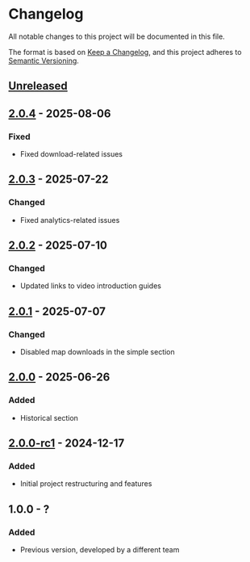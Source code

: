 # Changelog

All notable changes to this project will be documented in this file.

The format is based on [Keep a Changelog](https://keepachangelog.com/en/1.1.0/),
and this project adheres to [Semantic Versioning](https://semver.org/spec/v2.0.0.html).

## [Unreleased]


## [2.0.4] - 2025-08-06

### Fixed
- Fixed download-related issues


## [2.0.3] - 2025-07-22

### Changed
- Fixed analytics-related issues


## [2.0.2] - 2025-07-10

### Changed
- Updated links to video introduction guides


## [2.0.1] - 2025-07-07

### Changed
- Disabled map downloads in the simple section


## [2.0.0] - 2025-06-26

### Added
- Historical section


## [2.0.0-rc1] - 2024-12-17

### Added

- Initial project restructuring and features


## 1.0.0 - ?

### Added

- Previous version, developed by a different team


[Unreleased]: https://github.com/geobeyond/arpav-cline-frontend/compare/v2.0.4...main
[2.0.4]: https://github.com/geobeyond/arpav-cline-frontend/compare/v2.0.3...v2.0.4
[2.0.3]: https://github.com/geobeyond/arpav-cline-frontend/compare/v2.0.2...v2.0.3
[2.0.2]: https://github.com/geobeyond/arpav-cline-frontend/compare/v2.0.1...v2.0.2
[2.0.1]: https://github.com/geobeyond/arpav-cline-frontend/compare/v2.0.0...v2.0.1
[2.0.0]: https://github.com/geobeyond/arpav-cline-frontend/compare/v2.0.0-rc1...v2.0.0
[2.0.0-rc1]: https://github.com/geobeyond/arpav-cline-frontend/tree/v2.0.0-rc1
